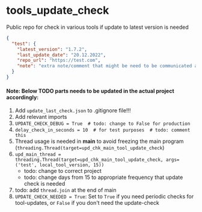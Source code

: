 # tools_update_check
Public repo for check in various tools if update to latest version is needed

```json
{
  "test": {
    "latest_version": "1.7.2",
    "last_update_date": "20.12.2022",
    "repo_url": "https://test.com",
    "note": "extra note/comment that might be need to be communicated as well"
  }
}
```

#### Note: Below TODO parts needs to be updated in the actual project accordingly:
1. Add `update_last_check.json` to .gitignore file!!!
2. Add relevant imports
3. `UPDATE_CHECK_DEBUG = True  # todo: change to False for production`
4. `delay_check_in_seconds = 10  # for test purposes  # todo: comment this`
5. Thread usage is needed in __main__ to avoid freezing the main program (`threading.Thread(target=upd_chk_main_tool_update_check`)
6. `upd_main_thread = threading.Thread(target=upd_chk_main_tool_update_check, args=('test', local_tool_version, 15))` 
   - todo: change to correct project
   - todo: change days from 15 to appropriate frequency that update check is needed 
7. todo: add `thread.join` at the end of main
8. `UPDATE_CHECK_NEEDED = True`: Set to `True` if you need periodic checks for tool-updates, or `False` if you don't need the update-check